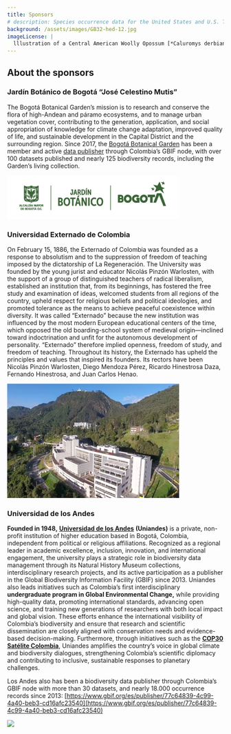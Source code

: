 ```yaml
---
title: Sponsors
# description: Species occurrence data for the United States and U.S. Territories.
background: /assets/images/GB32-hed-12.jpg
imageLicense: |
  lllustration of a Central American Woolly Opossum [*Caluromys derbianus*  (Waterhouse, 1841)](https://www.gbif.org/species/2439992) from Biologia Centrali-Americana. Mammalia (1879-1882), via the [Biodiversity Heritage Library](https://flic.kr/p/dkeBX3)
---
```


## About the sponsors  

### Jardín Botánico de Bogotá “José Celestino Mutis”

The Bogotá Botanical Garden’s mission is to research and conserve the flora of high-Andean and páramo ecosystems, and to manage urban vegetation cover, contributing to the generation, application, and social appropriation of knowledge for climate change adaptation, improved quality of life, and sustainable development in the Capital District and the surrounding region.
Since 2017, the [Bogotá Botanical Garden](https://jbb.gov.co/) has been a member and active [data publisher](https://www.gbif.org/es/publisher/eace4687-50e8-4f9a-829b-29ff8ff1fa8b) through Colombia’s GBIF node, with over 100 datasets published and nearly 125 biodiversity records, including the Garden’s living collection.

[<img src="/assets/images/LOGOS JBB Y CASA-01.png" width="400px">](https://jbb.gov.co)

### Universidad Externado de Colombia

On February 15, 1886, the Externado of Colombia was founded as a response to absolutism and to the suppression of freedom of teaching imposed by the dictatorship of La Regeneración.
The University was founded by the young jurist and educator Nicolás Pinzón Warlosten, with the support of a group of distinguished teachers of radical liberalism, established an institution that, from its beginnings, has fostered the free study and examination of ideas, welcomed students from all regions of the country, upheld respect for religious beliefs and political ideologies, and promoted tolerance as the means to achieve peaceful coexistence within diversity.
It was called “Externado” because the new institution was influenced by the most modern European educational centers of the time, which opposed the old boarding-school system of medieval origin—inclined toward indoctrination and unfit for the autonomous development of personality. “Externado” therefore implied openness, freedom of study, and freedom of teaching.
Throughout its history, the Externado has upheld the principles and values that inspired its founders. Its rectors have been Nicolás Pinzón Warlosten, Diego Mendoza Pérez, Ricardo Hinestrosa Daza, Fernando Hinestrosa, and Juan Carlos Henao.

[<img src="/assets/images/externado.png" width="400px">](https://jbb.gov.co)

### Universidad de los Andes 

**Founded in 1948,** [**Universidad de los Andes**](https://www.uniandes.edu.co/) **(Uniandes)** is a private, non-profit institution of higher education based in Bogotá, Colombia, independent from political or religious affiliations. Recognized as a regional leader in academic excellence, inclusion, innovation, and international engagement, the university plays a strategic role in biodiversity data management through its Natural History Museum collections, interdisciplinary research projects, and its active participation as a publisher in the Global Biodiversity Information Facility (GBIF) since 2013. Uniandes also leads initiatives such as Colombia’s first interdisciplinary **undergraduate program in Global Environmental Change,** while providing high-quality data, promoting international standards, advancing open science, and training new generations of researchers with both local impact and global vision. These efforts enhance the international visibility of Colombia’s biodiversity and ensure that research and scientific dissemination are closely aligned with conservation needs and evidence-based decision-making. Furthermore, through initiatives such as the [**COP30 Satélite Colombia**](https://www.uniandes.edu.co/es/noticias/medio-ambiente/rumbo-la-cop30-una-iniciativa-que-une-colombia-en-torno-al-cambio-climatico), Uniandes amplifies the country’s voice in global climate and biodiversity dialogues, strengthening Colombia’s scientific diplomacy and contributing to inclusive, sustainable responses to planetary challenges.

Los Andes also has been a biodiversity data publisher through Colombia’s GBIF node with more than 30 datasets, and nearly 18.000 occurrence records since 2013: [https://www.gbif.org/es/publisher/77c64839-4c99-4a40-beb3-cd16afc23540](https://www.gbif.org/es/publisher/77c64839-4c99-4a40-beb3-cd16afc23540)

[<img src="/assets/images/uniandes.png" width="400px">](https://jbb.gov.co)

